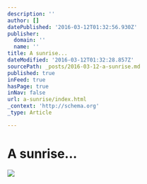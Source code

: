 ```yaml
---
description: ''
author: []
datePublished: '2016-03-12T01:32:56.930Z'
publisher:
  domain: ''
  name: ''
title: A sunrise...
dateModified: '2016-03-12T01:32:28.857Z'
sourcePath: _posts/2016-03-12-a-sunrise.md
published: true
inFeed: true
hasPage: true
inNav: false
url: a-sunrise/index.html
_context: 'http://schema.org'
_type: Article

---
```

# A sunrise...
![](https://the-grid-user-content.s3-us-west-2.amazonaws.com/b298fe62-ba9c-4d36-a346-b30389176b4e.png)